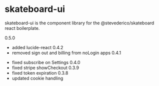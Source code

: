 # skateboard-ui

skateboard-ui is the component library for the @stevederico/skateboard react boilerplate. 


0.5.0
* added lucide-react
0.4.2
* removed sign out and billing from noLogin apps
0.4.1
- fixed subscribe on Settings
0.4.0
- fixed stripe showCheckout
0.3.9
- fixed token expiration
0.3.8
- updated cookie handling





